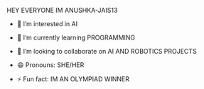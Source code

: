 HEY EVERYONE IM ANUSHKA-JAIS13
- 👀 I’m interested in AI 
- 🌱 I’m currently learning PROGRAMMING
- 💞️ I’m looking to collaborate on AI AND ROBOTICS PROJECTS
  
- 😄 Pronouns: SHE/HER
- ⚡ Fun fact: IM AN OLYMPIAD WINNER

<!---
anushka-jais13/anushka-jais13 is a ✨ special ✨ repository because its `README.md` (this file) appears on your GitHub profile.
You can click the Preview link to take a look at your changes.
--->
